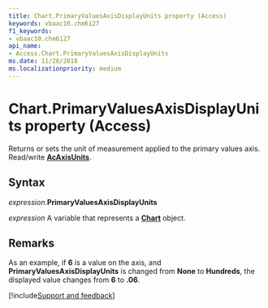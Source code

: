 ```yaml
---
title: Chart.PrimaryValuesAxisDisplayUnits property (Access)
keywords: vbaac10.chm6127
f1_keywords:
- vbaac10.chm6127
api_name:
- Access.Chart.PrimaryValuesAxisDisplayUnits
ms.date: 11/28/2018 
ms.localizationpriority: medium
---
```



# Chart.PrimaryValuesAxisDisplayUnits property (Access)

Returns or sets the unit of measurement applied to the primary values axis. Read/write **[AcAxisUnits](Access.AcAxisUnits.md)**.


## Syntax

_expression_.**PrimaryValuesAxisDisplayUnits**

_expression_ A variable that represents a **[Chart](Access.Chart.md)** object.


## Remarks

As an example, if **6** is a value on the axis, and **PrimaryValuesAxisDisplayUnits** is changed from **None** to **Hundreds**, the displayed value changes from **6** to **.06**.

[!include[Support and feedback](~/includes/feedback-boilerplate.md)]